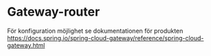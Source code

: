 # Gateway-router

För konfiguration möjlighet se dokumentationen för produkten
https://docs.spring.io/spring-cloud-gateway/reference/spring-cloud-gateway.html

